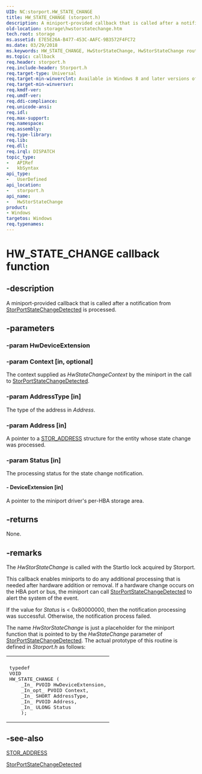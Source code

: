 ```yaml
---
UID: NC:storport.HW_STATE_CHANGE
title: HW_STATE_CHANGE (storport.h)
description: A miniport-provided callback that is called after a notification from StorPortStateChangeDetected is processed.
old-location: storage\hwstorstatechange.htm
tech.root: storage
ms.assetid: E7E5E26A-B477-453C-AAFC-9B3572F4FC72
ms.date: 03/29/2018
ms.keywords: HW_STATE_CHANGE, HwStorStateChange, HwStorStateChange routine [Storage Devices], storage.hwstorstatechange, storport/HwStorStateChange
ms.topic: callback
req.header: storport.h
req.include-header: Storport.h
req.target-type: Universal
req.target-min-winverclnt: Available in Windows 8 and later versions of Windows.
req.target-min-winversvr: 
req.kmdf-ver: 
req.umdf-ver: 
req.ddi-compliance: 
req.unicode-ansi: 
req.idl: 
req.max-support: 
req.namespace: 
req.assembly: 
req.type-library: 
req.lib: 
req.dll: 
req.irql: DISPATCH
topic_type:
-	APIRef
-	kbSyntax
api_type:
-	UserDefined
api_location:
-	storport.h
api_name:
-	HwStorStateChange
product:
- Windows
targetos: Windows
req.typenames: 
---
```


# HW_STATE_CHANGE callback function


## -description


A miniport-provided callback that is called  after a notification from <a href="https://msdn.microsoft.com/3E5E9C4E-5B82-4656-BDF2-23A9A8D40ADF"> StorPortStateChangeDetected</a> is processed.


## -parameters




### -param HwDeviceExtension


### -param Context [in, optional]

The context supplied as <i>HwStateChangeContext</i> by the miniport in the call to <a href="https://msdn.microsoft.com/3E5E9C4E-5B82-4656-BDF2-23A9A8D40ADF"> StorPortStateChangeDetected</a>.


### -param AddressType [in]

The type of the address in <i>Address</i>.


### -param Address [in]

A pointer to a <a href="https://msdn.microsoft.com/library/windows/hardware/hh451518">STOR_ADDRESS</a> structure for the entity whose state change was processed.


### -param Status [in]

The processing status for the state change notification.


#### - DeviceExtension [in]

A pointer to the miniport driver's per-HBA storage area. 


## -returns



None.




## -remarks



The <i>HwStorStateChange</i> is called with the StartIo lock acquired by Storport.

This callback enables miniports to do any additional processing that is needed after hardware addition or removal. If a hardware change occurs on the HBA port or bus, the miniport can call <a href="https://msdn.microsoft.com/3E5E9C4E-5B82-4656-BDF2-23A9A8D40ADF"> StorPortStateChangeDetected</a> to alert the system of the event.

If the value for <i>Status</i> is  &lt; 0x80000000, then the notification processing was successful. Otherwise, the notification process failed.

The name <i>HwStorStateChange</i> is just a placeholder for the miniport function that is pointed to by the <i>HwStateChange</i> parameter of  <a href="https://msdn.microsoft.com/3E5E9C4E-5B82-4656-BDF2-23A9A8D40ADF"> StorPortStateChangeDetected</a>. The actual prototype of this routine is defined in <i>Storport.h</i> as follows:

<div class="code"><span codelanguage=""><table>
<tr>
<th></th>
</tr>
<tr>
<td>
<pre>typedef
VOID
HW_STATE_CHANGE (
    _In_ PVOID HwDeviceExtension,
    _In_opt_ PVOID Context,
    _In_ SHORT AddressType,
    _In_ PVOID Address,
    _In_ ULONG Status
    );</pre>
</td>
</tr>
</table></span></div>



## -see-also




<a href="https://msdn.microsoft.com/library/windows/hardware/hh451518">STOR_ADDRESS</a>



<a href="https://msdn.microsoft.com/3E5E9C4E-5B82-4656-BDF2-23A9A8D40ADF"> StorPortStateChangeDetected</a>
 

 

